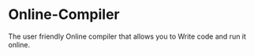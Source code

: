 # Online-Compiler
The user friendly  Online compiler that allows you to Write code and run it online.
